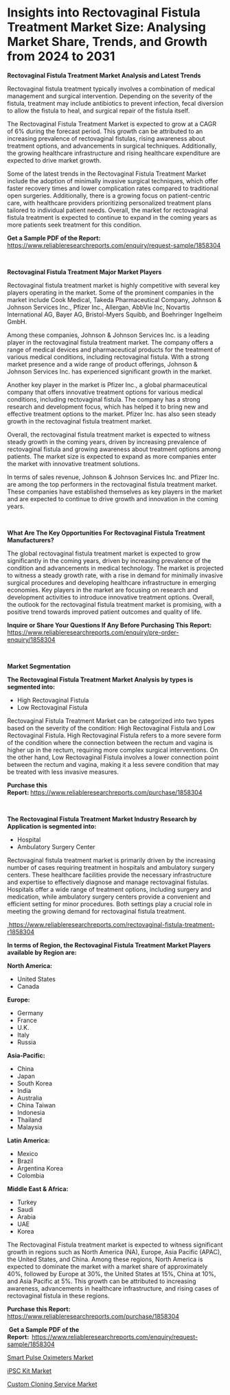 <p><h1>Insights into Rectovaginal Fistula Treatment Market Size: Analysing Market Share, Trends, and Growth from 2024 to 2031</h1></p><p><strong>Rectovaginal Fistula Treatment Market Analysis and Latest Trends</strong></p>
<p><p>Rectovaginal fistula treatment typically involves a combination of medical management and surgical intervention. Depending on the severity of the fistula, treatment may include antibiotics to prevent infection, fecal diversion to allow the fistula to heal, and surgical repair of the fistula itself.</p><p>The Rectovaginal Fistula Treatment Market is expected to grow at a CAGR of 6% during the forecast period. This growth can be attributed to an increasing prevalence of rectovaginal fistulas, rising awareness about treatment options, and advancements in surgical techniques. Additionally, the growing healthcare infrastructure and rising healthcare expenditure are expected to drive market growth.</p><p>Some of the latest trends in the Rectovaginal Fistula Treatment Market include the adoption of minimally invasive surgical techniques, which offer faster recovery times and lower complication rates compared to traditional open surgeries. Additionally, there is a growing focus on patient-centric care, with healthcare providers prioritizing personalized treatment plans tailored to individual patient needs. Overall, the market for rectovaginal fistula treatment is expected to continue to expand in the coming years as more patients seek treatment for this condition.</p></p>
<p><strong>Get a Sample PDF of the Report:&nbsp;</strong> <a href="https://www.reliableresearchreports.com/enquiry/request-sample/1858304">https://www.reliableresearchreports.com/enquiry/request-sample/1858304</a></p>
<p>&nbsp;</p>
<p><strong>Rectovaginal Fistula Treatment Major Market Players</strong></p>
<p><p>Rectovaginal fistula treatment market is highly competitive with several key players operating in the market. Some of the prominent companies in the market include Cook Medical, Takeda Pharmaceutical Company, Johnson & Johnson Services Inc., Pfizer Inc., Allergan, AbbVie Inc, Novartis International AG, Bayer AG, Bristol-Myers Squibb, and Boehringer Ingelheim GmbH.</p><p>Among these companies, Johnson & Johnson Services Inc. is a leading player in the rectovaginal fistula treatment market. The company offers a range of medical devices and pharmaceutical products for the treatment of various medical conditions, including rectovaginal fistula. With a strong market presence and a wide range of product offerings, Johnson & Johnson Services Inc. has experienced significant growth in the market.</p><p>Another key player in the market is Pfizer Inc., a global pharmaceutical company that offers innovative treatment options for various medical conditions, including rectovaginal fistula. The company has a strong research and development focus, which has helped it to bring new and effective treatment options to the market. Pfizer Inc. has also seen steady growth in the rectovaginal fistula treatment market.</p><p>Overall, the rectovaginal fistula treatment market is expected to witness steady growth in the coming years, driven by increasing prevalence of rectovaginal fistula and growing awareness about treatment options among patients. The market size is expected to expand as more companies enter the market with innovative treatment solutions.</p><p>In terms of sales revenue, Johnson & Johnson Services Inc. and Pfizer Inc. are among the top performers in the rectovaginal fistula treatment market. These companies have established themselves as key players in the market and are expected to continue to drive growth and innovation in the coming years.</p></p>
<p>&nbsp;</p>
<p><strong>What Are The Key Opportunities For Rectovaginal Fistula Treatment Manufacturers?</strong></p>
<p><p>The global rectovaginal fistula treatment market is expected to grow significantly in the coming years, driven by increasing prevalence of the condition and advancements in medical technology. The market is projected to witness a steady growth rate, with a rise in demand for minimally invasive surgical procedures and developing healthcare infrastructure in emerging economies. Key players in the market are focusing on research and development activities to introduce innovative treatment options. Overall, the outlook for the rectovaginal fistula treatment market is promising, with a positive trend towards improved patient outcomes and quality of life.</p></p>
<p><strong>Inquire or Share Your Questions If Any Before Purchasing This Report:</strong> <a href="https://www.reliableresearchreports.com/enquiry/pre-order-enquiry/1858304">https://www.reliableresearchreports.com/enquiry/pre-order-enquiry/1858304</a></p>
<p>&nbsp;</p>
<p><strong>Market Segmentation</strong></p>
<p><strong>The Rectovaginal Fistula Treatment Market Analysis by types is segmented into:</strong></p>
<p><ul><li>High Rectovaginal Fistula</li><li>Low Rectovaginal Fistula</li></ul></p>
<p><p>Rectovaginal Fistula Treatment Market can be categorized into two types based on the severity of the condition: High Rectovaginal Fistula and Low Rectovaginal Fistula. High Rectovaginal Fistula refers to a more severe form of the condition where the connection between the rectum and vagina is higher up in the rectum, requiring more complex surgical interventions. On the other hand, Low Rectovaginal Fistula involves a lower connection point between the rectum and vagina, making it a less severe condition that may be treated with less invasive measures.</p></p>
<p><strong>Purchase this Report:&nbsp;</strong><a href="https://www.reliableresearchreports.com/purchase/1858304">https://www.reliableresearchreports.com/purchase/1858304</a></p>
<p>&nbsp;</p>
<p><strong>The Rectovaginal Fistula Treatment Market Industry Research by Application is segmented into:</strong></p>
<p><ul><li>Hospital</li><li>Ambulatory Surgery Center</li></ul></p>
<p><p>Rectovaginal fistula treatment market is primarily driven by the increasing number of cases requiring treatment in hospitals and ambulatory surgery centers. These healthcare facilities provide the necessary infrastructure and expertise to effectively diagnose and manage rectovaginal fistulas. Hospitals offer a wide range of treatment options, including surgery and medication, while ambulatory surgery centers provide a convenient and efficient setting for minor procedures. Both settings play a crucial role in meeting the growing demand for rectovaginal fistula treatment.</p></p>
<p><a href="https://www.reliableresearchreports.com/rectovaginal-fistula-treatment-r1858304">&nbsp;https://www.reliableresearchreports.com/rectovaginal-fistula-treatment-r1858304</a></p>
<p><strong>In terms of Region, the Rectovaginal Fistula Treatment Market Players available by Region are:</strong></p>
<p>
    <p> <strong> North America: </strong>
        <ul>
            <li>United States</li>
            <li>Canada</li>
        </ul>
        </p> 
    <p> <strong> Europe: </strong>
        <ul>
            <li>Germany</li>
            <li>France</li>
            <li>U.K.</li>
            <li>Italy</li>
            <li>Russia</li>
        </ul>
        </p> 
    <p> <strong> Asia-Pacific: </strong>
        <ul>
            <li>China</li>
            <li>Japan</li>
            <li>South Korea</li>
            <li>India</li>
            <li>Australia</li>
            <li>China Taiwan</li>
            <li>Indonesia</li>
            <li>Thailand</li>
            <li>Malaysia</li>
        </ul>
        </p> 
    <p> <strong> Latin America: </strong>
        <ul>
            <li>Mexico</li>
            <li>Brazil</li>
            <li>Argentina Korea</li>
            <li>Colombia</li>
        </ul>
        </p> 
    <p> <strong> Middle East & Africa: </strong>
        <ul>
            <li>Turkey</li>
            <li>Saudi</li>
            <li>Arabia</li>
            <li>UAE</li>
            <li>Korea</li>
        </ul>
    </p>
    </p>
<p><p>The Rectovaginal Fistula treatment market is expected to witness significant growth in regions such as North America (NA), Europe, Asia Pacific (APAC), the United States, and China. Among these regions, North America is expected to dominate the market with a market share of approximately 40%, followed by Europe at 30%, the United States at 15%, China at 10%, and Asia Pacific at 5%. This growth can be attributed to increasing awareness, advancements in healthcare infrastructure, and rising cases of rectovaginal fistula in these regions.</p></p>
<p><strong>Purchase this Report: </strong><a href="https://www.reliableresearchreports.com/purchase/1858304">https://www.reliableresearchreports.com/purchase/1858304</a></p>
<p>&nbsp;<strong>Get a Sample PDF of the Report:&nbsp;&nbsp;</strong><a href="https://www.reliableresearchreports.com/enquiry/request-sample/1858304">https://www.reliableresearchreports.com/enquiry/request-sample/1858304</a></p>
<p><strong></strong></p>
<p><p><a href="https://www.linkedin.com/pulse/smart-pulse-oximeters-market-exploring-share-trends-future-jtfye?trackingId=7Puk%2F496ODU1F8G8advf3A%3D%3D">Smart Pulse Oximeters Market</a></p><p><a href="https://www.linkedin.com/pulse/ipsc-kit-market-trends-analysis-forecasted-period-2024-2031-cdune?trackingId=CW2dVHJ50h%2Bh%2FWbHefBzTQ%3D%3D">iPSC Kit Market</a></p><p><a href="https://www.linkedin.com/pulse/custom-cloning-service-market-competitive-analysis-trends-forecast-noqfe?trackingId=nXCH838D3t46H9UCNyvpiA%3D%3D">Custom Cloning Service Market</a></p></p>